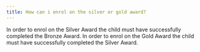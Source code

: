 ```yaml
---
title: How can i enrol on the silver or gold award?
---
```

In order to enrol on the Silver Award the child must have successfully completed the Bronze Award. In order to enrol on the Gold Award the child must have successfully completed the Silver Award.
